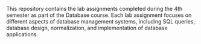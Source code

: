 This repository contains the lab assignments completed during the 4th semester as part of the Database course. Each lab assignment focuses on different aspects of database management systems, including SQL queries, database design, normalization, and implementation of database applications.


